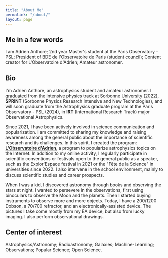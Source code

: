 ```yaml
---
title: "About Me"
permalink: "/about/"
layout: page
---
```


## Me in a few words

I am Adrien Anthore; 2nd year Master's student at the Paris Observatory - PSL; President of BDE de l'Observatoire de Paris (student council); Content creator for L'Observatoire d'Adrien; Amateur astronomer.

## Bio

I'm Adrien Anthore, an astrophysics student and amateur astronomer. I graduated from the intensive physics track at Sorbonne University (2022), **SPRINT** (Sorbonne Physics Research Intensive and New Technologies), and will soon graduate from the Astrophysics graduate program at the Paris Observatory - PSL (2024), in **IRT** (International Research Track) major Observational Astrophysics.

Since 2021, I have been actively involved in science communication and popularization. I am committed to sharing my knowledge and raising awareness among the general public about the importance of scientific research and its challenges. In this spirit, I created the program: [**L'Observatoire d'Adrien**](https://linktr.ee/lobservatoiredadrien), a program to popularize astrophysics topics on the Internet. In addition to my online activity, I regularly participate in scientific conventions or festivals open to the general public as a speaker, such as the Explor'Espace festival in 2021 or the "Fête de la Science" in universities since 2022. I also intervene in the school environment, mainly to discuss scientific studies and career prospects.

When I was a kid, I discovered astronomy through books and observing the stars at night.
I wanted to persevere in the observations, first using binoculars to observe the Moon and the planets.
Then I started buying instruments to observe more and more objects.
Today, I have a 200/1200 Dobson, a 70/700 refractor, and an electronically-assisted device.
The pictures I take come mostly from my EA device, but also from lucky imaging.
I also perform observational drawings.

## Center of interest

Astrophysics/Astronomy; Radioastronomy; Galaxies; Machine-Learning; Observations; Popular Science; Open Science.
